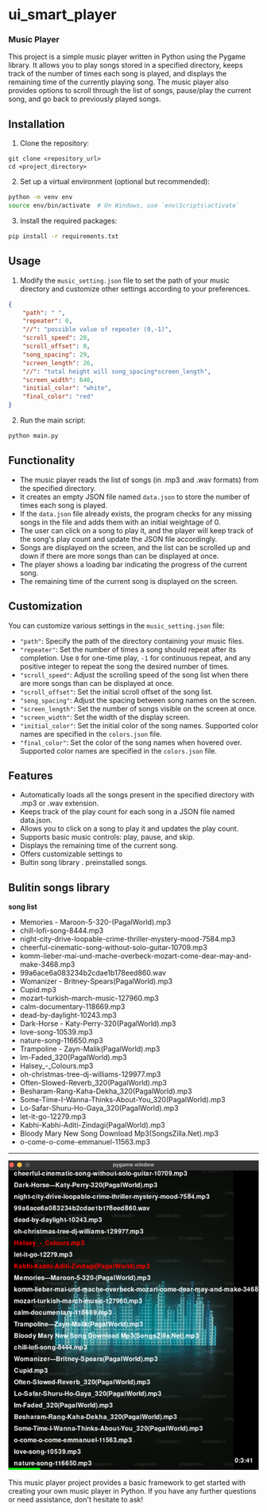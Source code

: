 # ui_smart_player

### Music Player

This project is a simple music player written in Python using the Pygame library. It allows you to play songs stored in a specified directory, keeps track of the number of times each song is played, and displays the remaining time of the currently playing song. The music player also provides options to scroll through the list of songs, pause/play the current song, and go back to previously played songs.

## Installation

1. Clone the repository:

```
git clone <repository_url>
cd <project_directory>
```

2. Set up a virtual environment (optional but recommended):

```bash
python -m venv env
source env/bin/activate  # On Windows, use `env\Scripts\activate`
```

3. Install the required packages:

```bash
pip install -r requirements.txt
```

## Usage

1. Modify the `music_setting.json` file to set the path of your music directory and customize other settings according to your preferences.

```json
{
    "path": " ",
    "repeater": 0,
    "//": "possible value of repeater (0,-1)",
    "scroll_speed": 20,
    "scroll_offset": 0,
    "song_spacing": 29,
    "screen_length": 26,
    "//": "total height will song_spacing*screen_length",
    "screen_width": 640,
    "initial_color": "white",
    "final_color": "red"
}
```

2. Run the main script:

```bash
python main.py
```

## Functionality

- The music player reads the list of songs (in .mp3 and .wav formats) from the specified directory.
- It creates an empty JSON file named `data.json` to store the number of times each song is played.
- If the `data.json` file already exists, the program checks for any missing songs in the file and adds them with an initial weightage of 0.
- The user can click on a song to play it, and the player will keep track of the song's play count and update the JSON file accordingly.
- Songs are displayed on the screen, and the list can be scrolled up and down if there are more songs than can be displayed at once.
- The player shows a loading bar indicating the progress of the current song.
- The remaining time of the current song is displayed on the screen.

## Customization

You can customize various settings in the `music_setting.json` file:

- `"path"`: Specify the path of the directory containing your music files.
- `"repeater"`: Set the number of times a song should repeat after its completion. Use `0` for one-time play, `-1` for continuous repeat, and any positive integer to repeat the song the desired number of times.
- `"scroll_speed"`: Adjust the scrolling speed of the song list when there are more songs than can be displayed at once.
- `"scroll_offset"`: Set the initial scroll offset of the song list.
- `"song_spacing"`: Adjust the spacing between song names on the screen.
- `"screen_length"`: Set the number of songs visible on the screen at once.
- `"screen_width"`: Set the width of the display screen.
- `"initial_color"`: Set the initial color of the song names. Supported color names are specified in the `colors.json` file.
- `"final_color"`: Set the color of the song names when hovered over. Supported color names are specified in the `colors.json` file.


## Features 
- Automatically loads all the songs present in the specified directory with .mp3 or .wav extension.
- Keeps track of the play count for each song in a JSON file named data.json.
- Allows you to click on a song to play it and updates the play count.
- Supports basic music controls: play, pause, and skip.
- Displays the remaining time of the current song.
- Offers customizable settings to
- Bultin song library . preinstalled songs.
  
## Bulitin  songs library 
  **song list**
  
 - Memories - Maroon-5-320-(PagalWorld).mp3
 - chill-lofi-song-8444.mp3
 - night-city-drive-loopable-crime-thriller-mystery-mood-7584.mp3
 - cheerful-cinematic-song-without-solo-guitar-10709.mp3
 - komm-lieber-mai-und-mache-overbeck-mozart-come-dear-may-and-make-3468.mp3
 - 99a6ace6a083234b2cdae1b178eed860.wav
 - Womanizer - Britney-Spears(PagalWorld).mp3
 - Cupid.mp3
 - mozart-turkish-march-music-127960.mp3
 - calm-documentary-118669.mp3
 - dead-by-daylight-10243.mp3
 - Dark-Horse - Katy-Perry-320(PagalWorld).mp3
 - love-song-10539.mp3
 - nature-song-116650.mp3
 - Trampoline - Zayn-Malik(PagalWorld).mp3
 - Im-Faded_320(PagalWorld).mp3
 - Halsey_-_Colours.mp3
 - oh-christmas-tree-dj-williams-129977.mp3
 - Often-Slowed-Reverb_320(PagalWorld).mp3
 - Besharam-Rang-Kaha-Dekha_320(PagalWorld).mp3
 - Some-Time-I-Wanna-Thinks-About-You_320(PagalWorld).mp3
 - Lo-Safar-Shuru-Ho-Gaya_320(PagalWorld).mp3
 - let-it-go-12279.mp3
 - Kabhi-Kabhi-Aditi-Zindagi(PagalWorld).mp3
 - Bloody Mary New Song Download Mp3(SongsZilla.Net).mp3
 - o-come-o-come-emmanuel-11563.mp3
---
![Screenshot of GUI](https://github.com/ganeshnikhil/ui_smart_player/blob/main/Screenshot%202023-07-20%20at%205.55.03%20PM.png)


This music player project provides a basic framework to get started with creating your own music player in Python. If you have any further questions or need assistance, don't hesitate to ask!
